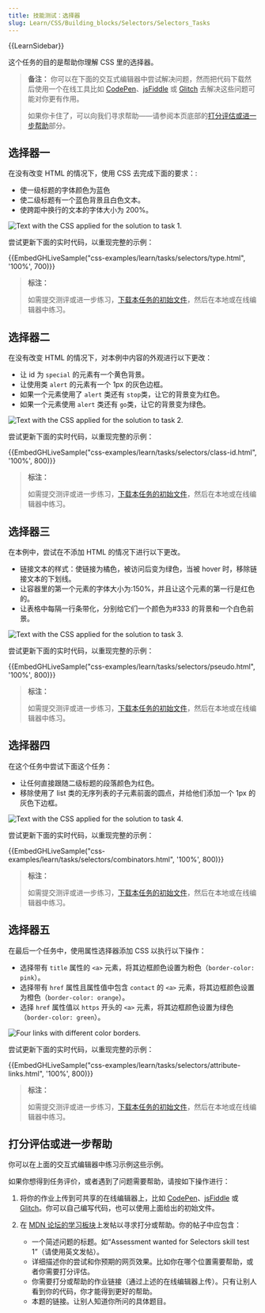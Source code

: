 ```yaml
---
title: 技能测试：选择器
slug: Learn/CSS/Building_blocks/Selectors/Selectors_Tasks
---
```


{{LearnSidebar}}

这个任务的目的是帮助你理解 CSS 里的选择器。

> **备注：** 你可以在下面的交互式编辑器中尝试解决问题，然而把代码下载然后使用一个在线工具比如 [CodePen](https://codepen.io/)、[jsFiddle](https://jsfiddle.net/) 或 [Glitch](https://glitch.com/) 去解决这些问题可能对你更有作用。
>
> 如果你卡住了，可以向我们寻求帮助——请参阅本页底部的[打分评估或进一步帮助](#打分评估或进一步帮助)部分。

## 选择器一

在没有改变 HTML 的情况下，使用 CSS 去完成下面的要求：:

- 使一级标题的字体颜色为蓝色
- 使二级标题有一个蓝色背景且白色文本。
- 使跨距中换行的文本的字体大小为 200%。

![Text with the CSS applied for the solution to task 1.](selectors1.jpg)

尝试更新下面的实时代码，以重现完整的示例：

{{EmbedGHLiveSample("css-examples/learn/tasks/selectors/type.html", '100%', 700)}}

> **标注：**
>
> 如需提交测评或进一步练习，[下载本任务的初始文件](https://github.com/mdn/css-examples/blob/main/learn/tasks/selectors/type-download.html)，然后在本地或在线编辑器中练习。

## 选择器二

在没有改变 HTML 的情况下，对本例中内容的外观进行以下更改：

- 让 id 为 `special` 的元素有一个黄色背景。
- 让使用类 `alert` 的元素有一个 1px 的灰色边框。
- 如果一个元素使用了 `alert` 类还有 `stop`类，让它的背景变为红色。
- 如果一个元素使用 `alert` 类还有 `go`类，让它的背景变为绿色。

![Text with the CSS applied for the solution to task 2.](selectors2.jpg)

尝试更新下面的实时代码，以重现完整的示例：

{{EmbedGHLiveSample("css-examples/learn/tasks/selectors/class-id.html", '100%', 800)}}

> **标注：**
>
> 如需提交测评或进一步练习，[下载本任务的初始文件](https://github.com/mdn/css-examples/blob/main/learn/tasks/selectors/class-id-download.html)，然后在本地或在线编辑器中练习。

## 选择器三

在本例中，尝试在不添加 HTML 的情况下进行以下更改。

- 链接文本的样式：使链接为橘色，被访问后变为绿色，当被 hover 时，移除链接文本的下划线。
- 让容器里的第一个元素的字体大小为:150%，并且让这个元素的第一行是红色的。
- 让表格中每隔一行条带化，分别给它们一个颜色为#333 的背景和一个白色前景。

![Text with the CSS applied for the solution to task 3.](selectors3.jpg)

尝试更新下面的实时代码，以重现完整的示例：

{{EmbedGHLiveSample("css-examples/learn/tasks/selectors/pseudo.html", '100%', 800)}}

> **标注：**
>
> 如需提交测评或进一步练习，[下载本任务的初始文件](https://github.com/mdn/css-examples/blob/main/learn/tasks/selectors/pseudo-download.html)，然后在本地或在线编辑器中练习。

## 选择器四

在这个任务中尝试下面这个任务：

- 让任何直接跟随二级标题的段落颜色为红色。
- 移除使用了 list 类的无序列表的子元素前面的圆点，并给他们添加一个 1px 的灰色下边框。

![Text with the CSS applied for the solution to task 4.](selectors4.jpg)

尝试更新下面的实时代码，以重现完整的示例：

{{EmbedGHLiveSample("css-examples/learn/tasks/selectors/combinators.html", '100%', 800)}}

> **标注：**
>
> 如需提交测评或进一步练习，[下载本任务的初始文件](https://github.com/mdn/css-examples/blob/main/learn/tasks/selectors/combinators-download.html)，然后在本地或在线编辑器中练习。

## 选择器五

在最后一个任务中，使用属性选择器添加 CSS 以执行以下操作：

- 选择带有 `title` 属性的 `<a>` 元素，将其边框颜色设置为粉色（`border-color: pink`）。
- 选择带有 `href` 属性且属性值中包含 `contact` 的 `<a>` 元素，将其边框颜色设置为橙色（`border-color: orange`）。
- 选择 `href` 属性值以 `https` 开头的 `<a>` 元素，将其边框颜色设置为绿色（`border-color: green`）。

![Four links with different color borders.](selectors-attribute.png)

尝试更新下面的实时代码，以重现完整的示例：

{{EmbedGHLiveSample("css-examples/learn/tasks/selectors/attribute-links.html", '100%', 800)}}

> **标注：**
>
> 如需提交测评或进一步练习，[下载本任务的初始文件](https://github.com/mdn/css-examples/blob/main/learn/tasks/selectors/attribute-links-download.html)，然后在本地或在线编辑器中练习。

## 打分评估或进一步帮助

你可以在上面的交互式编辑器中练习示例这些示例。

如果你想得到任务评价，或者遇到了问题需要帮助，请按如下操作进行：

1. 将你的作业上传到可共享的在线编辑器上，比如 [CodePen](https://codepen.io/)、[jsFiddle](https://jsfiddle.net/) 或 [Glitch](https://glitch.com/)。你可以自己编写代码，也可以使用上面给出的初始文件。
2. 在 [MDN 论坛的学习板块](https://discourse.mozilla.org/c/mdn/learn)上发帖以寻求打分或帮助。你的帖子中应包含：

   - 一个简述问题的标题。如“Assessment wanted for Selectors skill test 1”（请使用英文发帖）。
   - 详细描述你的尝试和你预期的网页效果。比如你在哪个位置需要帮助，或者你需要打分评估。
   - 你需要打分或帮助的作业链接（通过上述的在线编辑器上传）。只有让别人看到你的代码，你才能得到更好的帮助。
   - 本题的链接。让别人知道你所问的具体题目。
